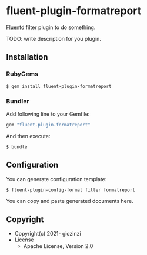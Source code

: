 # fluent-plugin-formatreport

[Fluentd](https://fluentd.org/) filter plugin to do something.

TODO: write description for you plugin.

## Installation

### RubyGems

```
$ gem install fluent-plugin-formatreport
```

### Bundler

Add following line to your Gemfile:

```ruby
gem "fluent-plugin-formatreport"
```

And then execute:

```
$ bundle
```

## Configuration

You can generate configuration template:

```
$ fluent-plugin-config-format filter formatreport
```

You can copy and paste generated documents here.

## Copyright

* Copyright(c) 2021- giozinzi
* License
  * Apache License, Version 2.0
